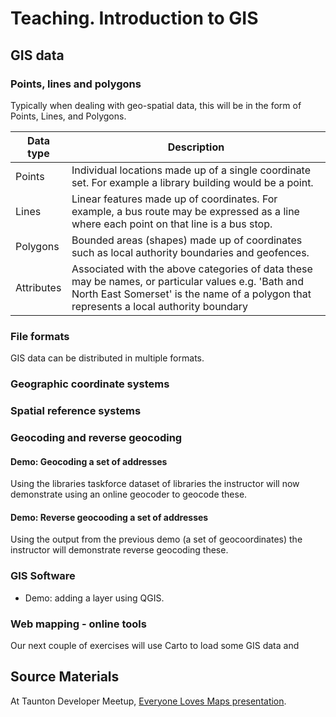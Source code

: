 Teaching. Introduction to GIS
=============================

GIS data
--------

### Points, lines and polygons

Typically when dealing with geo-spatial data, this will be in the form of Points, Lines, and Polygons.

| Data type | Description |
| --------- | ----------- |
| Points | Individual locations made up of a single coordinate set.  For example a library building would be a point. |
| Lines | Linear features made up of coordinates.  For example, a bus route may be expressed as a line where each point on that line is a bus stop. |
| Polygons | Bounded areas (shapes) made up of coordinates such as local authority boundaries and geofences. |
| Attributes | Associated with the above categories of data these may be names, or particular values e.g. 'Bath and North East Somerset' is the name of a polygon that represents a local authority boundary |

### File formats

GIS data can be distributed in multiple formats.



### Geographic coordinate systems



### Spatial reference systems

### Geocoding and reverse geocoding


#### Demo: Geocoding a set of addresses

Using the libraries taskforce dataset of libraries the instructor will now demonstrate using an online geocoder to geocode these.

#### Demo: Reverse geocooding a set of addresses

Using the output from the previous demo (a set of geocoordinates) the instructor will demonstrate reverse geocoding these.


### GIS Software

- Demo: adding a layer using QGIS.


### Web mapping - online tools

Our next couple of exercises will use Carto to load some GIS data and 

Source Materials
-----------------

At Taunton Developer Meetup, [Everyone Loves Maps presentation](https://github.com/DaveBathnes/GIS-Tutorial).